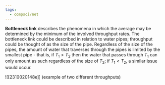```yaml
---
tags:
  - compsci/net
---
```

**Bottleneck link** describes the phenomena in which the average may be determined by the minimum of the involved throughput rates. The bottleneck link could be described in relation to water pipes; throughput could be thought of as the size of the pipe. Regardless of the size of the pipes, the amount of water that traverses through the pipes is limited by the smallest pipe - that is, if $T_{1}> T_2$ then the water that passes through $T_1$ can only amount as such regardless of the size of $T_2$; if $T_{1}< T_2$, a similar issue would occur. 

![[2310020148e]] (example of two different throughputs)